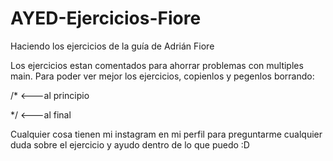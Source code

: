 # AYED-Ejercicios-Fiore
Haciendo los ejercicios de la guía de Adrián Fiore


Los ejercicios estan comentados para ahorrar problemas con multiples main. Para poder ver mejor los ejercicios, copienlos y pegenlos borrando:

/*    <---al principio

*/    <---al final

Cualquier cosa tienen mi instagram en mi perfil para preguntarme cualquier duda sobre el ejercicio y ayudo dentro de lo que puedo :D
